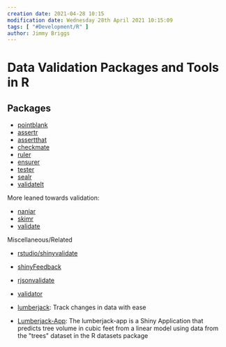 ```yaml
---
creation date: 2021-04-28 10:15
modification date: Wednesday 28th April 2021 10:15:09
tags: [ "#Development/R" ]
author: Jimmy Briggs
---
```


# Data Validation Packages and Tools in R

## Packages

- [pointblank](https:/github.com/rich-iannone/pointblank)
- [assertr](https://github.com/ropensci/assertr)
- [assertthat](https://github.com/hadley/assertthat)
- [checkmate](https://github.com/mllg/checkmate)
- [ruler](https://github.com/echasnovski/ruler)
- [ensurer](https://github.com/smbache/ensurer)
- [tester](https://github.com/gastonstat/tester)
- [sealr](https://github.com/uribo/sealr)
- [validateIt](https://github.com/Luwei-Ying/validateIt)

More leaned towards validation:

- [naniar](https://github.com/njtierney/naniar)
- [skimr](https://github.com/ropensci/skimr)
- [validate](https://github.com/data-cleaning/validate)

Miscellaneous/Related

- [rstudio/shinyvalidate](https://github.com/rstudio/shinyvalidate)

- [shinyFeedback](https://github.com/merlinoa/shinyFeedback)

- [rjsonvalidate](https://github.com/ropensci/jsonvalidate)

- [validator](https://github.com/manybabies/validator)

- [lumberjack](https://github.com/markvanderloo/lumberjack): Track changes in data with ease

- [Lumberjack-App](https://github.com/jcweaver5/ShinyApp-Lumberjack-App): The lumberjack-app is a Shiny Application that predicts tree volume in cubic feet from a linear model using data from the "trees" dataset in the R datasets package
